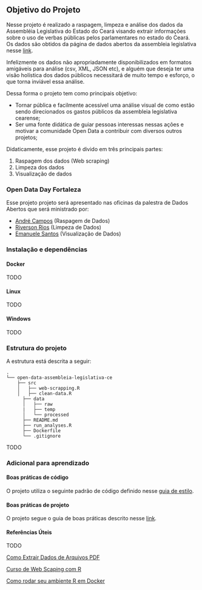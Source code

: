 ## Objetivo do Projeto

Nesse projeto é realizado a raspagem, limpeza e análise dos dados da Assembléia Legislativa do Estado do Ceará visando extrair informações sobre o uso de verbas públicas pelos parlamentares no estado do Ceará.
Os dados são obtidos da página de dados abertos da assembleia legislativa nesse [link](https://www.al.ce.gov.br/index.php/transparencia/verba-de-desempenho-parlamentar).

Infelizmente os dados não apropriadamente disponibilizados em formatos amigáveis para análise (csv, XML, JSON etc), e alguém que deseja ter uma visão holística dos dados públicos necessitará de muito tempo e esforço, o que torna inviável essa análise. 

Dessa forma o projeto tem como principais objetivo: 

 * Tornar pública e facilmente acessível uma análise visual de como estão sendo direcionados os gastos públicos da assembleia legislativa cearense;
 * Ser uma fonte didática de guiar pessoas interessas nessas ações e motivar a comunidade Open Data a contribuir com diversos outros projetos;

Didaticamente, esse projeto é divido em três principais partes: 

 1. Raspagem dos dados (Web scraping)
 2. Limpeza dos dados 
 3. Visualização de dados

### Open Data Day Fortaleza

Esse projeto projeto será apresentado nas oficinas da palestra de Dados Abertos que será ministrado por: 

 * [André Campos](https://www.linkedin.com/in/andreloc/)  (Raspagem de Dados)
 * [Riverson Rios](http://www.ica.ufc.br/index.php?nome=Jos%E9%20Riverson%20Ara%FAjo%20Cysne%20Rios&var=prof) (Limpeza de Dados)
 * [Emanuele Santos](https://www.linkedin.com/in/emanueles/) (Visualização de Dados)

### Instalação e dependências

#### Docker

TODO

#### Linux

TODO

#### Windows

TODO

### Estrutura do projeto
A estrutura está descrita a seguir: 

```
.
└── open-data-assembleia-legislativa-ce
    ├── src
    │   ├── web-scrapping.R 
    │   ├── clean-data.R 
      ├── data 
      │   ├── raw 
      |   ├── temp 
      │   └── processed 
      ├── README.md 
      ├── run_analyses.R 
      ├── Dockerfile 
      └── .gitignore
```

TODO

### Adicional para aprendizado

#### Boas práticas de código
O projeto utiliza o seguinte padrão de código definido nesse [guia de estilo](http://r-pkgs.had.co.nz/style.html).

#### Boas práticas de projeto
O projeto segue o guia de boas práticas descrito nesse [link](https://www.r-bloggers.com/structuring-r-projects/).

#### Referências Úteis
TODO

 [Como Extrair Dados de Arquivos PDF](https://medium.com/@CharlesBordet/how-to-extract-and-clean-data-from-pdf-files-in-r-da11964e252e)
 
 [Curso de Web Scaping com R](http://material.curso-r.com/scrape/#passo-1-acessa-p%C3%A1gina-principal)
 
 [Como rodar seu ambiente R em Docker](http://material.curso-r.com/scrape/#passo-1-acessa-p%C3%A1gina-principal)
 
 
 
 
